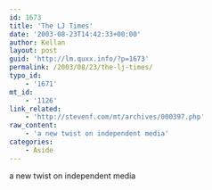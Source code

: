 ```yaml
---
id: 1673
title: 'The LJ Times'
date: '2003-08-23T14:42:33+00:00'
author: Kellan
layout: post
guid: 'http://lm.quxx.info/?p=1673'
permalink: /2003/08/23/the-lj-times/
typo_id:
    - '1671'
mt_id:
    - '1126'
link_related:
    - 'http://stevenf.com/mt/archives/000397.php'
raw_content:
    - 'a new twist on independent media'
categories:
    - Aside
---
```


a new twist on independent media